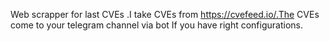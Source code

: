 Web scrapper for last CVEs .I take CVEs from https://cvefeed.io/.The CVEs come to your telegram channel via bot If you have right configurations. 
